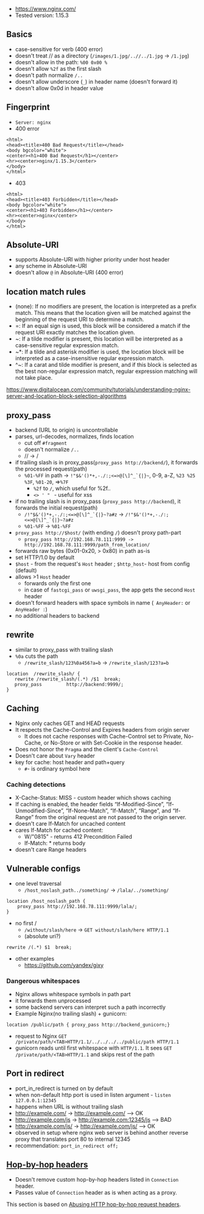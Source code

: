 - https://www.nginx.com/
- Tested version: 1.15.3

## Basics
- case-sensitive for verb (400 error)
- doesn't treat // as a directory (`/images/1.jpg/..//../1.jpg` -> `/1.jpg`)
- doesn't allow in the path: `%00 0x00 %`
- doesn't allow `%2f` as the first slash
- doesn't path normalize `/..`
- doesn't allow underscore (`_`) in header name (doesn't forward it)
- doesn't allow 0x0d in header value

## Fingerprint
- `Server: nginx`
- 400 error
```
<html>
<head><title>400 Bad Request</title></head>
<body bgcolor="white">
<center><h1>400 Bad Request</h1></center>
<hr><center>nginx/1.15.3</center>
</body>
</html>
```
- 403
```
<html>
<head><title>403 Forbidden</title></head>
<body bgcolor="white">
<center><h1>403 Forbidden</h1></center>
<hr><center>nginx</center>
</body>
</html>
```

## Absolute-URI
- supports Absolute-URI with higher priority under host header
- any scheme in Absolute-URI
- doesn't allow `@` in Absolute-URI (400 error)

## location match rules
- (none): If no modifiers are present, the location is interpreted as a prefix match. This means that the location given will be matched against the beginning of the request URI to determine a match.
- =: If an equal sign is used, this block will be considered a match if the request URI exactly matches the location given.
- ~: If a tilde modifier is present, this location will be interpreted as a case-sensitive regular expression match.
- ~*: If a tilde and asterisk modifier is used, the location block will be interpreted as a case-insensitive regular expression match.
- ^~: If a carat and tilde modifier is present, and if this block is selected as the best non-regular expression match, regular expression matching will not take place.

https://www.digitalocean.com/community/tutorials/understanding-nginx-server-and-location-block-selection-algorithms

## proxy_pass
- backend (URL to origin) is uncontrollable
- parses, url-decodes, normalizes, finds location
  - cut off `#fragment`
  - doesn't normalize `/..`
  - // -> /
- if trailing slash is in proxy_pass(`proxy_pass http://backend/`), it forwards the processed request(path)
  - `%01-%FF` in path -> ``!"$&'()*+,-./:;<=>@[\]^_`{|}~``, 0-9, a-Z, `%23 %25 %3F`, `%01-20`, =>`%7F`
    - `%2f` to `/`, which useful for %2f..
    - `<> ' " ` - useful for xss
- if no trailing slash is in proxy_pass (`proxy_pass http://backend`), it forwards the initial request(path)
  - ``/!"$&'()*+,-./:;<=>@[\]^_`{|}~?a#z``  -> ``/!"$&'()*+,-./:;<=>@[\]^_`{|}~?a#z``
  - `%01-%FF` -> `%01-%FF`
- `proxy_pass http://$host/` (with ending `/`) doesn't proxy path-part
  - `proxy_pass http://192.168.78.111:9999 -> http://192.168.78.111:9999/path_from_location/`
- forwards raw bytes (0x01-0x20, > 0x80) in path as-is
- set HTTP/1.0 by default
- `$host` - from the request's `Host` header ; `$http_host`- host from config (default)
- allows >1 `Host` header
  - forwards only the first one
  - in case of `fastcgi_pass` or `uwsgi_pass`, the app gets the second `Host` header
- doesn't forward headers with space symbols in name (` AnyHeader:` or `AnyHeader :`)
- no additional headers to backend

## rewrite
- similar to proxy_pass with trailing slash
- `%0a` cuts the path
  - `/rewrite_slash/123%0a456?a=b` -> `/rewrite_slash/123?a=b`
```
location  /rewrite_slash/ {
   rewrite /rewrite_slash/(.*) /$1  break;
   proxy_pass         http://backend:9999/;
}
```

## Caching
- Nginx only caches GET and HEAD requests
- It respects the Cache-Control and Expires headers from origin server
  - It does not cache responses with Cache-Control set to Private, No-Cache, or No-Store or with Set-Cookie in the response header.  
- Does not honor the `Pragma` and the client's `Cache-Control`
- Doesn't care about `Vary` header
- key for cache: host header and path+query
  - `#`- is ordinary symbol here

### Caching detections
- X-Cache-Status: MISS - custom header which shows caching
- If caching is enabled, the header fields “If-Modified-Since”, “If-Unmodified-Since”, “If-None-Match”, “If-Match”, “Range”, and “If-Range” from the original request are not passed to the origin server.
- doesn't care If-Match for uncached content
- cares If-Match for cached content:
  - W/"0815" - returns 412 Precondition Failed
  - If-Match: * returns body
- doesn't care Range headers


## Vulnerable configs
- one level traversal
  - `/host_noslash_path../something/` -> `/lala/../something/`
```
location /host_noslash_path {
    proxy_pass http://192.168.78.111:9999/lala/;
}
```
- no first /
  - `/without/slash/here` -> `GET without/slash/here HTTP/1.1`
  - (absolute uri?)
```
rewrite /(.*) $1  break;
```
- other examples
  - https://github.com/yandex/gixy

### Dangerous whitespaces
- Nginx allows whitespace symbols in path part
- it forwards them unprocessed
- some backend servers can interpret such a path incorrectly
- Example Nginx(no trailing slash) + gunicorn:
```
location /public/path { proxy_pass http://backend_gunicorn;}
```
  - request to Nginx `GET /private/path/<TAB>HTTP/1.1/../../../../public/path HTTP/1.1`
  - gunicorn reads until first whitespace with `HTTP/1.1`. It sees `GET /private/path/<TAB>HTTP/1.1` and skips rest of the path

## Port in redirect
- port_in_redirect is turned on by default
- when non-default http port is used in listen argument - ```listen 127.0.0.1:12345```
- happens when URL is without trailing slash
- http://example.com/ -> http://example.com/ --> OK
- http://example.com/js -> http://example.com:12345/js --> BAD
- http://example.com/js/ -> http://example.com/js/ --> OK
- observed in setup where nginx web server is behind another reverse proxy that translates port 80 to internal 12345
- recommendation: ```port_in_redirect off;```

## [Hop-by-hop headers](https://tools.ietf.org/html/rfc2616#section-13.5.1)

- Doesn't remove custom hop-by-hop headers listed in `Connection` header.
- Passes value of `Connection` header as is when acting as a proxy.

This section is based on [Abusing HTTP hop-by-hop request headers](https://nathandavison.com/blog/abusing-http-hop-by-hop-request-headers).
